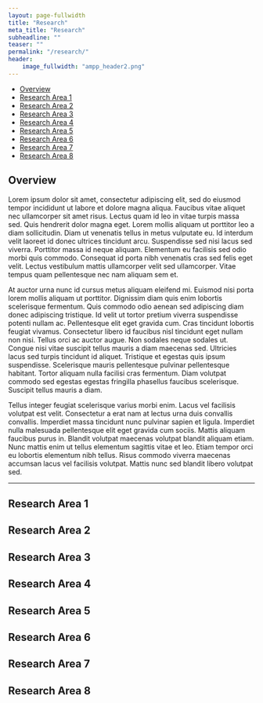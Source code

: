 ```yaml
---
layout: page-fullwidth
title: "Research"
meta_title: "Research"
subheadline: ""
teaser: ""
permalink: "/research/"
header:
    image_fullwidth: "ampp_header2.png"
---
```


<div data-magellan-expedition="fixed">
  <ul class="sub-nav">
    <li data-magellan-arrival="Overview"><a href="#Overview">Overview</a></li>
    <li data-magellan-arrival="Research Area 1"><a href="#Research Area 1">Research Area 1</a></li>
    <li data-magellan-arrival="Research Area 2"><a href="#Research Area 2">Research Area 2</a></li>
    <li data-magellan-arrival="Research Area 3"><a href="#Research Area 3">Research Area 3</a></li>
    <li data-magellan-arrival="Research Area 4"><a href="#Research Area 4">Research Area 4</a></li>
    <li data-magellan-arrival="Research Area 5"><a href="#Research Area 5">Research Area 5</a></li>
    <li data-magellan-arrival="Research Area 6"><a href="#Research Area 6">Research Area 6</a></li>
    <li data-magellan-arrival="Research Area 7"><a href="#Research Area 7">Research Area 7</a></li>
    <li data-magellan-arrival="Research Area 8"><a href="#Research Area 8">Research Area 8</a></li>
  </ul>
</div>

<h2 data-magellan-destination="Overview">Overview</h2>
<a name="Overview"></a>

Lorem ipsum dolor sit amet, consectetur adipiscing elit, sed do eiusmod tempor incididunt ut labore et dolore magna aliqua. Faucibus vitae aliquet nec ullamcorper sit amet risus. Lectus quam id leo in vitae turpis massa sed. Quis hendrerit dolor magna eget. Lorem mollis aliquam ut porttitor leo a diam sollicitudin. Diam ut venenatis tellus in metus vulputate eu. Id interdum velit laoreet id donec ultrices tincidunt arcu. Suspendisse sed nisi lacus sed viverra. Porttitor massa id neque aliquam. Elementum eu facilisis sed odio morbi quis commodo. Consequat id porta nibh venenatis cras sed felis eget velit. Lectus vestibulum mattis ullamcorper velit sed ullamcorper. Vitae tempus quam pellentesque nec nam aliquam sem et.

At auctor urna nunc id cursus metus aliquam eleifend mi. Euismod nisi porta lorem mollis aliquam ut porttitor. Dignissim diam quis enim lobortis scelerisque fermentum. Quis commodo odio aenean sed adipiscing diam donec adipiscing tristique. Id velit ut tortor pretium viverra suspendisse potenti nullam ac. Pellentesque elit eget gravida cum. Cras tincidunt lobortis feugiat vivamus. Consectetur libero id faucibus nisl tincidunt eget nullam non nisi. Tellus orci ac auctor augue. Non sodales neque sodales ut. Congue nisi vitae suscipit tellus mauris a diam maecenas sed. Ultricies lacus sed turpis tincidunt id aliquet. Tristique et egestas quis ipsum suspendisse. Scelerisque mauris pellentesque pulvinar pellentesque habitant. Tortor aliquam nulla facilisi cras fermentum. Diam volutpat commodo sed egestas egestas fringilla phasellus faucibus scelerisque. Suscipit tellus mauris a diam.

Tellus integer feugiat scelerisque varius morbi enim. Lacus vel facilisis volutpat est velit. Consectetur a erat nam at lectus urna duis convallis convallis. Imperdiet massa tincidunt nunc pulvinar sapien et ligula. Imperdiet nulla malesuada pellentesque elit eget gravida cum sociis. Mattis aliquam faucibus purus in. Blandit volutpat maecenas volutpat blandit aliquam etiam. Nunc mattis enim ut tellus elementum sagittis vitae et leo. Etiam tempor orci eu lobortis elementum nibh tellus. Risus commodo viverra maecenas accumsan lacus vel facilisis volutpat. Mattis nunc sed blandit libero volutpat sed.

<hr>

<h2 data-magellan-destination="Research Area 1">Research Area 1</h2>
<a name="Research Area 1"></a>
 
<h2 data-magellan-destination="Research Area 2">Research Area 2</h2>
<a name="Research Area 2"></a>

<h2 data-magellan-destination="Research Area 3">Research Area 3</h2>
<a name="Research Area 3"></a>

<h2 data-magellan-destination="Research Area 4">Research Area 4</h2>
<a name="Research Area 4"></a>

<h2 data-magellan-destination="Research Area 5">Research Area 5</h2>
<a name="Research Area 5"></a>

<h2 data-magellan-destination="Research Area 6">Research Area 6</h2>
<a name="Research Area 6"></a>

<h2 data-magellan-destination="Research Area 7">Research Area 7</h2>
<a name="Research Area 7"></a>

<h2 data-magellan-destination="Research Area 8">Research Area 8</h2>
<a name="Research Area 8"></a>

